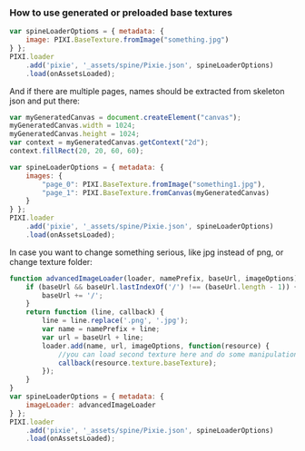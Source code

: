 ### How to use generated or preloaded base textures 

```js
var spineLoaderOptions = { metadata: { 
    image: PIXI.BaseTexture.fromImage("something.jpg") 
} };
PIXI.loader
    .add('pixie', '_assets/spine/Pixie.json', spineLoaderOptions)
    .load(onAssetsLoaded);
```

And if there are multiple pages, names should be extracted from skeleton json and put there:

```js
var myGeneratedCanvas = document.createElement("canvas");
myGeneratedCanvas.width = 1024;
myGeneratedCanvas.height = 1024;
var context = myGeneratedCanvas.getContext("2d"); 
context.fillRect(20, 20, 60, 60);

var spineLoaderOptions = { metadata: { 
    images: {
        "page_0": PIXI.BaseTexture.fromImage("something1.jpg"),
        "page_1": PIXI.BaseTexture.fromCanvas(myGeneratedCanvas)
    } 
} };
PIXI.loader
    .add('pixie', '_assets/spine/Pixie.json', spineLoaderOptions)
    .load(onAssetsLoaded);
```

In case you want to change something serious, like jpg instead of png, or change texture folder:

```js
function advancedImageLoader(loader, namePrefix, baseUrl, imageOptions) {
    if (baseUrl && baseUrl.lastIndexOf('/') !== (baseUrl.length - 1)) {
        baseUrl += '/';
    }
    return function (line, callback) {
        line = line.replace('.png', '.jpg');
        var name = namePrefix + line;
        var url = baseUrl + line;
        loader.add(name, url, imageOptions, function(resource) {
            //you can load second texture here and do some manipulations if you want ;)
            callback(resource.texture.baseTexture);
        });
    }
}
var spineLoaderOptions = { metadata: { 
    imageLoader: advancedImageLoader
} };
PIXI.loader
    .add('pixie', '_assets/spine/Pixie.json', spineLoaderOptions)
    .load(onAssetsLoaded);
```
